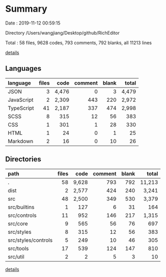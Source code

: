 # Summary

Date : 2019-11-12 00:59:15

Directory /Users/wangjiang/Desktop/github/RichEditor

Total : 58 files,  9628 codes, 793 comments, 792 blanks, all 11213 lines

[details](details.md)

## Languages
| language | files | code | comment | blank | total |
| :--- | ---: | ---: | ---: | ---: | ---: |
| JSON | 3 | 4,476 | 0 | 3 | 4,479 |
| JavaScript | 2 | 2,309 | 443 | 220 | 2,972 |
| TypeScript | 41 | 2,187 | 337 | 474 | 2,998 |
| SCSS | 8 | 315 | 12 | 56 | 383 |
| CSS | 1 | 301 | 1 | 28 | 330 |
| HTML | 1 | 24 | 0 | 1 | 25 |
| Markdown | 2 | 16 | 0 | 10 | 26 |

## Directories
| path | files | code | comment | blank | total |
| :--- | ---: | ---: | ---: | ---: | ---: |
| . | 58 | 9,628 | 793 | 792 | 11,213 |
| dist | 2 | 2,577 | 424 | 240 | 3,241 |
| src | 48 | 2,500 | 349 | 530 | 3,379 |
| src/builtins | 1 | 127 | 6 | 31 | 164 |
| src/controls | 11 | 952 | 146 | 217 | 1,315 |
| src/core | 9 | 565 | 56 | 76 | 697 |
| src/styles | 8 | 315 | 12 | 56 | 383 |
| src/styles/controls | 5 | 249 | 10 | 46 | 305 |
| src/tools | 17 | 539 | 124 | 147 | 810 |
| src/util | 2 | 2 | 5 | 3 | 10 |

[details](details.md)